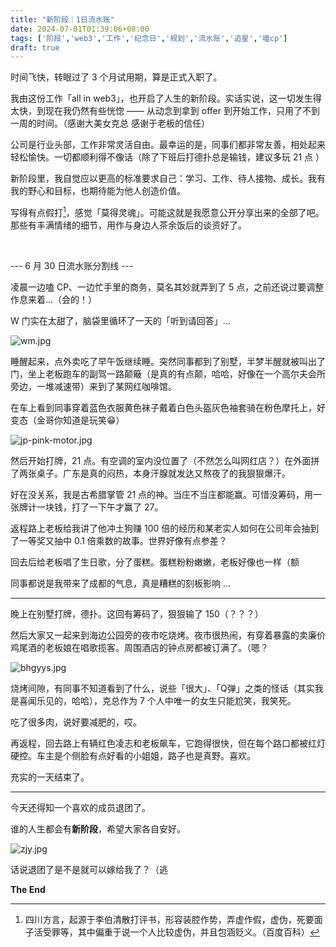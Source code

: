```yaml
---
title: "新阶段｜1日流水账"
date: 2024-07-01T01:39:06+08:00
tags: ['阶段','web3','工作','纪念日','规划','流水账','追星','嗑cp']
draft: true
---
```


时间飞快，转眼过了 3 个月试用期，算是正式入职了。

我由这份工作「all in web3」，也开启了人生的新阶段。实话实说，这一切发生得太快，到现在我仍然有些恍惚 —— 从动念到拿到 offer 到开始工作，只用了不到一周的时间。（感谢大美女克总 感谢于老板的信任）

公司是行业头部，工作非常灵活自由。最幸运的是，同事们都非常友善，相处起来轻松愉快。一切都顺利得不像话（除了下班后打德扑总是输钱，建议多玩 21 点 ）

新阶段里，我自觉应以更高的标准要求自己：学习、工作、待人接物、成长。我有我的野心和目标，也期待能为他人创造价值。

写得有点假打[^1]，感觉「莫得灵魂」。可能这就是我愿意公开分享出来的全部了吧。那些有丰满情绪的细节，用作与身边人茶余饭后的谈资好了。

</br>

--- 6 月 30 日流水账分割线 ---

凌晨一边嗑 CP、一边忙手里的商务，莫名其妙就弄到了 5 点，之前还说过要调整作息来着...（会的！）

W 门实在太甜了，脑袋里循环了一天的「听到请回答」...

![wm.jpg](https://cdn.jsdelivr.net/gh/AlexLiu2022/resources/img/wm.jpg)

睡醒起来，点外卖吃了早午饭继续睡。突然同事都到了别墅，半梦半醒就被叫出了门，坐上老板跑车的副驾一路颠簸（是真的有点颠，哈哈，好像在一个高尔夫会所旁边，一堆减速带）来到了某网红咖啡馆。

在车上看到同事穿着蓝色衣服黄色袜子戴着白色头盔灰色袖套骑在粉色摩托上，好变态（金哥你知道是玩笑😁）

![jp-pink-motor.jpg](https://cdn.jsdelivr.net/gh/AlexLiu2022/resources/img/jp-pink-motor.jpg)


然后开始打牌，21 点。有空调的室内没位置了（不然怎么叫网红店？）在外面拼了两张桌子。广东是真的闷热，本身汗腺就发达又熬夜了的我狠狠爆汗。

好在没关系，我是古希腊掌管 21 点的神。当庄不当庄都能赢。可惜没筹码，用一张牌计一块钱，打了一下午才赢了 27。

返程路上老板给我讲了他冲土狗赚 100 倍的经历和某老实人如何在公司年会抽到了一等奖又抽中 0.1 倍乘数的故事。世界好像有点参差？

回去后给老板唱了生日歌，分了蛋糕。蛋糕粉粉嫩嫩，老板好像也一样（额 

同事都说是我带来了成都的气息，真是糟糕的刻板影响 ...

---

晚上在别墅打牌，德扑。这回有筹码了，狠狠输了 150（？？？）

然后大家又一起来到海边公园旁的夜市吃烧烤。夜市很热闹，有穿着暴露的卖廉价鸡尾酒的老板娘在唱歌揽客。周围酒店的钟点房都被订满了。（嗯？

![bhgyys.jpg](https://cdn.jsdelivr.net/gh/AlexLiu2022/resources/img/bhgyys.jpg)


烧烤间隙，有同事不知道看到了什么，说些「很大」、「Q弹」之类的怪话（其实我是喜闻乐见的，哈哈），克总作为 7 个人中唯一的女生只能尬笑，我笑死。

吃了很多肉，说好要减肥的，哎。

再返程，回去路上有辆红色凌志和老板飙车，它跑得很快，但在每个路口都被红灯硬控。车主是个侧脸有点好看的小姐姐，路子也是真野。喜欢。

充实的一天结束了。

---

今天还得知一个喜欢的成员退团了。

谁的人生都会有**新阶段**，希望大家各自安好。

![zjy.jpg](https://cdn.jsdelivr.net/gh/AlexLiu2022/resources/img/zjy.jpg)

话说退团了是不是就可以嫁给我了？（逃


**The End**



[^1]: 四川方言，起源于李伯清散打评书，形容装腔作势，弄虚作假，虚伪，死要面子活受罪等，其中偏重于说一个人比较虚伪，并且包涵贬义。（百度百科）